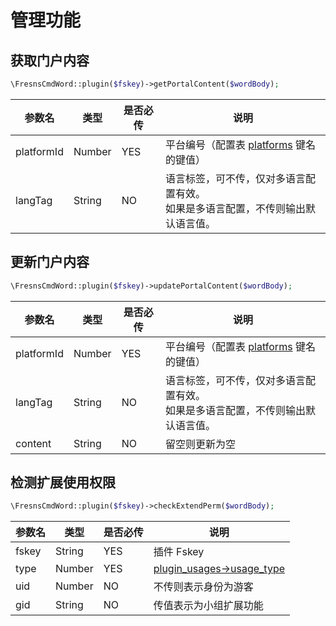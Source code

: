 # 管理功能

## 获取门户内容

```php
\FresnsCmdWord::plugin($fskey)->getPortalContent($wordBody);
```
| 参数名 | 类型 | 是否必传 | 说明 |
| --- | --- | --- | --- |
| platformId | Number | YES | 平台编号（配置表 [platforms](../../database/dictionary/platforms.md) 键名的键值） |
| langTag | String | NO | 语言标签，可不传，仅对多语言配置有效。<br>如果是多语言配置，不传则输出默认语言值。 |

## 更新门户内容

```php
\FresnsCmdWord::plugin($fskey)->updatePortalContent($wordBody);
```
| 参数名 | 类型 | 是否必传 | 说明 |
| --- | --- | --- | --- |
| platformId | Number | YES | 平台编号（配置表 [platforms](../../database/dictionary/platforms.md) 键名的键值） |
| langTag | String | NO | 语言标签，可不传，仅对多语言配置有效。<br>如果是多语言配置，不传则输出默认语言值。 |
| content | String | NO | 留空则更新为空 |

## 检测扩展使用权限

```php
\FresnsCmdWord::plugin($fskey)->checkExtendPerm($wordBody);
```
| 参数名 | 类型 | 是否必传 | 说明 |
| --- | --- | --- | --- |
| fskey | String | YES | 插件 Fskey |
| type | Number | YES | [plugin_usages->usage_type](../../database/plugins/plugin-usages.md) |
| uid | Number | NO | 不传则表示身份为游客 |
| gid | String | NO | 传值表示为小组扩展功能 |
